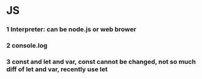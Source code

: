 # JS
### 1 Interpreter: can be node.js or web brower
### 2 console.log
### 3 const and let and var, const cannot be changed, not so much diff of let and var, recently use let
